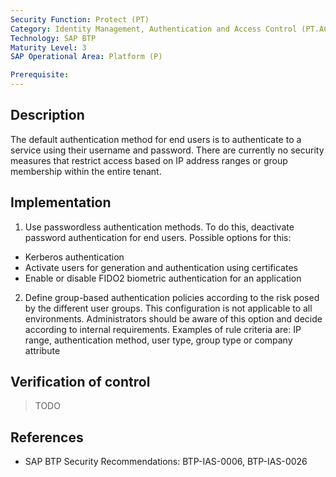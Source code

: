 ```yaml
---
Security Function: Protect (PT)
Category: Identity Management, Authentication and Access Control (PT.AC)
Technology: SAP BTP
Maturity Level: 3
SAP Operational Area: Platform (P)

Prerequisite: 
---
```


## Description

The default authentication method for end users is to authenticate to a service using their username and password. There are currently no security measures that restrict access based on IP address ranges or group membership within the entire tenant.


## Implementation

1. Use passwordless authentication methods. To do this, deactivate password authentication for end users. Possible options for this:
* Kerberos authentication
* Activate users for generation and authentication using certificates
* Enable or disable FIDO2 biometric authentication for an application

2. Define group-based authentication policies according to the risk posed by the different user groups. This configuration is not applicable to all environments. Administrators should be aware of this option and decide according to internal requirements.
Examples of rule criteria are: IP range, authentication method, user type, group type or company attribute


## Verification of control
> TODO


## References
* SAP BTP Security Recommendations: BTP-IAS-0006, BTP-IAS-0026

